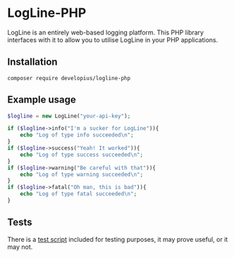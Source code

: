 # LogLine-PHP
LogLine is an entirely web-based logging platform. This PHP library interfaces with it to allow you to utilise LogLine in your PHP applications.

## Installation

```
composer require developius/logline-php
```

## Example usage

```php
$logline = new LogLine("your-api-key");

if ($logline->info("I'm a sucker for LogLine")){
	echo "Log of type info succeeded\n";
}
if ($logline->success("Yeah! It worked")){
	echo "Log of type success succeeded\n";
}
if ($logline->warning("Be careful with that")){
	echo "Log of type warning succeeded\n";
}
if ($logline->fatal("Oh man, this is bad")){
	echo "Log of type fatal succeeded\n";
}
```

## Tests

There is a [test script](test.php) included for testing purposes, it may prove useful, or it may not.
